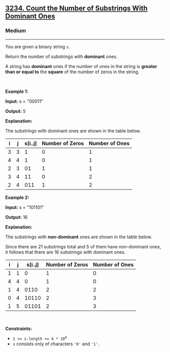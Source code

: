<h2><a href="https://leetcode.com/problems/count-the-number-of-substrings-with-dominant-ones/">3234. Count the Number of Substrings With Dominant Ones</a></h2><h3>Medium</h3><hr><p>You are given a binary string <code>s</code>.</p>

<p>Return the number of <span data-keyword="substring-nonempty">substrings</span> with <strong>dominant</strong> ones.</p>

<p>A string has <strong>dominant</strong> ones if the number of ones in the string is <strong>greater than or equal to</strong> the <strong>square</strong> of the number of zeros in the string.</p>

<p>&nbsp;</p>
<p><strong class="example">Example 1:</strong></p>

<div class="example-block">
<p><strong>Input:</strong> <span class="example-io">s = &quot;00011&quot;</span></p>

<p><strong>Output:</strong> <span class="example-io">5</span></p>

<p><strong>Explanation:</strong></p>

<p>The substrings with dominant ones are shown in the table below.</p>
</div>

<table>
	<thead>
		<tr>
			<th>i</th>
			<th>j</th>
			<th>s[i..j]</th>
			<th>Number of Zeros</th>
			<th>Number of Ones</th>
		</tr>
	</thead>
	<tbody>
		<tr>
			<td>3</td>
			<td>3</td>
			<td>1</td>
			<td>0</td>
			<td>1</td>
		</tr>
		<tr>
			<td>4</td>
			<td>4</td>
			<td>1</td>
			<td>0</td>
			<td>1</td>
		</tr>
		<tr>
			<td>2</td>
			<td>3</td>
			<td>01</td>
			<td>1</td>
			<td>1</td>
		</tr>
		<tr>
			<td>3</td>
			<td>4</td>
			<td>11</td>
			<td>0</td>
			<td>2</td>
		</tr>
		<tr>
			<td>2</td>
			<td>4</td>
			<td>011</td>
			<td>1</td>
			<td>2</td>
		</tr>
	</tbody>
</table>

<p><strong class="example">Example 2:</strong></p>

<div class="example-block">
<p><strong>Input:</strong> <span class="example-io">s = &quot;101101&quot;</span></p>

<p><strong>Output:</strong> <span class="example-io">16</span></p>

<p><strong>Explanation:</strong></p>

<p>The substrings with <strong>non-dominant</strong> ones are shown in the table below.</p>

<p>Since there are 21 substrings total and 5 of them have non-dominant ones, it follows that there are 16 substrings with dominant ones.</p>
</div>

<table>
	<thead>
		<tr>
			<th>i</th>
			<th>j</th>
			<th>s[i..j]</th>
			<th>Number of Zeros</th>
			<th>Number of Ones</th>
		</tr>
	</thead>
	<tbody>
		<tr>
			<td>1</td>
			<td>1</td>
			<td>0</td>
			<td>1</td>
			<td>0</td>
		</tr>
		<tr>
			<td>4</td>
			<td>4</td>
			<td>0</td>
			<td>1</td>
			<td>0</td>
		</tr>
		<tr>
			<td>1</td>
			<td>4</td>
			<td>0110</td>
			<td>2</td>
			<td>2</td>
		</tr>
		<tr>
			<td>0</td>
			<td>4</td>
			<td>10110</td>
			<td>2</td>
			<td>3</td>
		</tr>
		<tr>
			<td>1</td>
			<td>5</td>
			<td>01101</td>
			<td>2</td>
			<td>3</td>
		</tr>
	</tbody>
</table>

<p>&nbsp;</p>
<p><strong>Constraints:</strong></p>

<ul>
	<li><code>1 &lt;= s.length &lt;= 4 * 10<sup>4</sup></code></li>
	<li><code>s</code> consists only of characters <code>&#39;0&#39;</code> and <code>&#39;1&#39;</code>.</li>
</ul>
